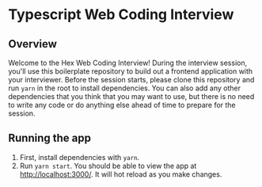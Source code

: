 # Typescript Web Coding Interview

## Overview

Welcome to the Hex Web Coding Interview! During the interview session, you'll use this boilerplate repository to build out a frontend application with your interviewer. Before the session starts, please clone this repository and run `yarn` in the root to install dependencies. You can also add any other dependencies that you think that you may want to use, but there is no need to write any code or do anything else ahead of time to prepare for the session.

## Running the app

1) First, install dependencies with `yarn`.
2) Run `yarn start`. You should be able to view the app at [http://localhost:3000/](http://localhost:3000/). It will hot reload as you make changes.
